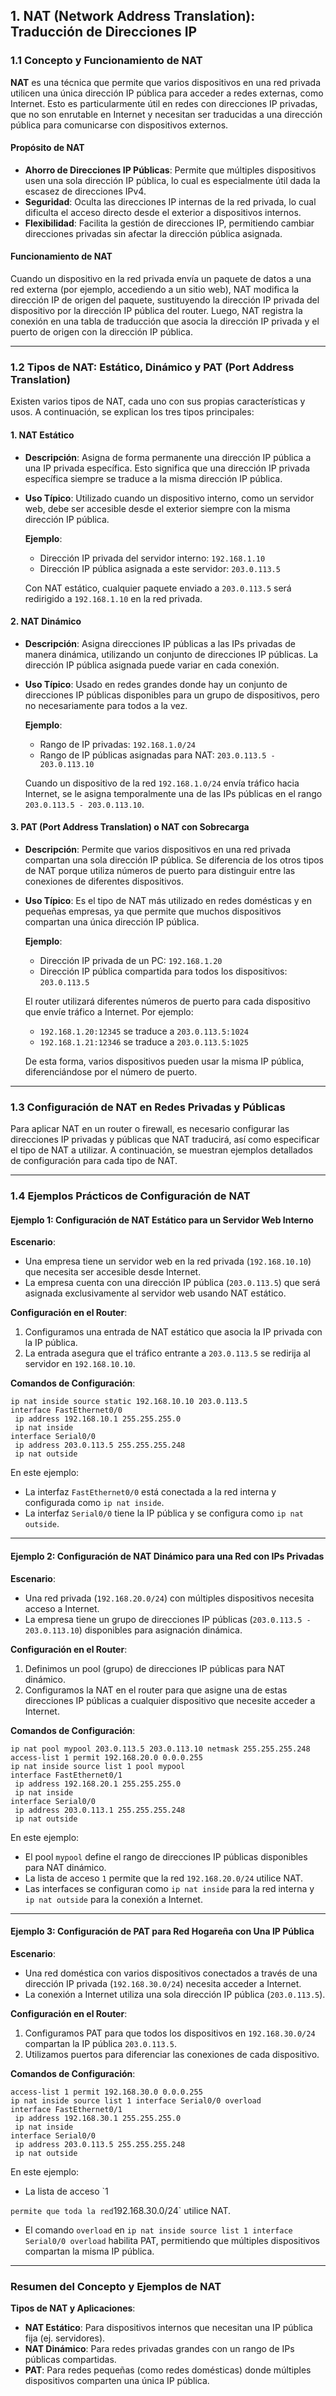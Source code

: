 ## 1. NAT (Network Address Translation): Traducción de Direcciones IP

### 1.1 Concepto y Funcionamiento de NAT

**NAT** es una técnica que permite que varios dispositivos en una red privada utilicen una única dirección IP pública para acceder a redes externas, como Internet. Esto es particularmente útil en redes con
 direcciones IP privadas, que no son enrutable en Internet y necesitan ser traducidas a una dirección pública para comunicarse con dispositivos externos.

#### Propósito de NAT
- **Ahorro de Direcciones IP Públicas**: Permite que múltiples dispositivos usen una sola dirección IP pública, lo cual es especialmente útil dada la escasez de direcciones IPv4.
- **Seguridad**: Oculta las direcciones IP internas de la red privada, lo cual dificulta el acceso directo desde el exterior a dispositivos internos.
- **Flexibilidad**: Facilita la gestión de direcciones IP, permitiendo cambiar direcciones privadas sin afectar la dirección pública asignada.

#### Funcionamiento de NAT
Cuando un dispositivo en la red privada envía un paquete de datos a una red externa (por ejemplo, accediendo a un sitio web), NAT modifica la dirección IP de origen del paquete, sustituyendo la dirección IP privada del dispositivo por la dirección IP pública del router. Luego, NAT registra la conexión en una tabla de traducción que asocia la dirección IP privada y el puerto de origen con la dirección IP pública.

---

### 1.2 Tipos de NAT: Estático, Dinámico y PAT (Port Address Translation)

Existen varios tipos de NAT, cada uno con sus propias características y usos. A continuación, se explican los tres tipos principales:

#### 1. NAT Estático
- **Descripción**: Asigna de forma permanente una dirección IP pública a una IP privada específica. Esto significa que una dirección IP privada específica siempre se traduce a la misma dirección IP pública.
- **Uso Típico**: Utilizado cuando un dispositivo interno, como un servidor web, debe ser accesible desde el exterior siempre con la misma dirección IP pública.
  
  **Ejemplo**:
  - Dirección IP privada del servidor interno: `192.168.1.10`
  - Dirección IP pública asignada a este servidor: `203.0.113.5`
  
  Con NAT estático, cualquier paquete enviado a `203.0.113.5` será redirigido a `192.168.1.10` en la red privada.

#### 2. NAT Dinámico
- **Descripción**: Asigna direcciones IP públicas a las IPs privadas de manera dinámica, utilizando un conjunto de direcciones IP públicas. La dirección IP pública asignada puede variar en cada conexión.
- **Uso Típico**: Usado en redes grandes donde hay un conjunto de direcciones IP públicas disponibles para un grupo de dispositivos, pero no necesariamente para todos a la vez.

  **Ejemplo**:
  - Rango de IP privadas: `192.168.1.0/24`
  - Rango de IP públicas asignadas para NAT: `203.0.113.5 - 203.0.113.10`
  
  Cuando un dispositivo de la red `192.168.1.0/24` envía tráfico hacia Internet, se le asigna temporalmente una de las IPs públicas en el rango `203.0.113.5 - 203.0.113.10`.

#### 3. PAT (Port Address Translation) o NAT con Sobrecarga
- **Descripción**: Permite que varios dispositivos en una red privada compartan una sola dirección IP pública. Se diferencia de los otros tipos de NAT porque utiliza números de puerto para distinguir entre las conexiones de diferentes dispositivos.
- **Uso Típico**: Es el tipo de NAT más utilizado en redes domésticas y en pequeñas empresas, ya que permite que muchos dispositivos compartan una única dirección IP pública.

  **Ejemplo**:
  - Dirección IP privada de un PC: `192.168.1.20`
  - Dirección IP pública compartida para todos los dispositivos: `203.0.113.5`
  
  El router utilizará diferentes números de puerto para cada dispositivo que envíe tráfico a Internet. Por ejemplo:
    - `192.168.1.20:12345` se traduce a `203.0.113.5:1024`
    - `192.168.1.21:12346` se traduce a `203.0.113.5:1025`
  
  De esta forma, varios dispositivos pueden usar la misma IP pública, diferenciándose por el número de puerto.

---

### 1.3 Configuración de NAT en Redes Privadas y Públicas

Para aplicar NAT en un router o firewall, es necesario configurar las direcciones IP privadas y públicas que NAT traducirá, así como especificar el tipo de NAT a utilizar. A continuación, se muestran ejemplos detallados de configuración para cada tipo de NAT.

---

### 1.4 Ejemplos Prácticos de Configuración de NAT

#### Ejemplo 1: Configuración de NAT Estático para un Servidor Web Interno

**Escenario**:
- Una empresa tiene un servidor web en la red privada (`192.168.10.10`) que necesita ser accesible desde Internet.
- La empresa cuenta con una dirección IP pública (`203.0.113.5`) que será asignada exclusivamente al servidor web usando NAT estático.

**Configuración en el Router**:
1. Configuramos una entrada de NAT estático que asocia la IP privada con la IP pública.
2. La entrada asegura que el tráfico entrante a `203.0.113.5` se redirija al servidor en `192.168.10.10`.

**Comandos de Configuración**:
```plaintext
ip nat inside source static 192.168.10.10 203.0.113.5
interface FastEthernet0/0
 ip address 192.168.10.1 255.255.255.0
 ip nat inside
interface Serial0/0
 ip address 203.0.113.5 255.255.255.248
 ip nat outside
```

En este ejemplo:
- La interfaz `FastEthernet0/0` está conectada a la red interna y configurada como `ip nat inside`.
- La interfaz `Serial0/0` tiene la IP pública y se configura como `ip nat outside`.

---

#### Ejemplo 2: Configuración de NAT Dinámico para una Red con IPs Privadas

**Escenario**:
- Una red privada (`192.168.20.0/24`) con múltiples dispositivos necesita acceso a Internet.
- La empresa tiene un grupo de direcciones IP públicas (`203.0.113.5 - 203.0.113.10`) disponibles para asignación dinámica.

**Configuración en el Router**:
1. Definimos un pool (grupo) de direcciones IP públicas para NAT dinámico.
2. Configuramos la NAT en el router para que asigne una de estas direcciones IP públicas a cualquier dispositivo que necesite acceder a Internet.

**Comandos de Configuración**:
```plaintext
ip nat pool mypool 203.0.113.5 203.0.113.10 netmask 255.255.255.248
access-list 1 permit 192.168.20.0 0.0.0.255
ip nat inside source list 1 pool mypool
interface FastEthernet0/1
 ip address 192.168.20.1 255.255.255.0
 ip nat inside
interface Serial0/0
 ip address 203.0.113.1 255.255.255.248
 ip nat outside
```

En este ejemplo:
- El pool `mypool` define el rango de direcciones IP públicas disponibles para NAT dinámico.
- La lista de acceso `1` permite que la red `192.168.20.0/24` utilice NAT.
- Las interfaces se configuran como `ip nat inside` para la red interna y `ip nat outside` para la conexión a Internet.

---

#### Ejemplo 3: Configuración de PAT para Red Hogareña con Una IP Pública

**Escenario**:
- Una red doméstica con varios dispositivos conectados a través de una dirección IP privada (`192.168.30.0/24`) necesita acceder a Internet.
- La conexión a Internet utiliza una sola dirección IP pública (`203.0.113.5`).

**Configuración en el Router**:
1. Configuramos PAT para que todos los dispositivos en `192.168.30.0/24` compartan la IP pública `203.0.113.5`.
2. Utilizamos puertos para diferenciar las conexiones de cada dispositivo.

**Comandos de Configuración**:
```plaintext
access-list 1 permit 192.168.30.0 0.0.0.255
ip nat inside source list 1 interface Serial0/0 overload
interface FastEthernet0/1
 ip address 192.168.30.1 255.255.255.0
 ip nat inside
interface Serial0/0
 ip address 203.0.113.5 255.255.255.248
 ip nat outside
```

En este ejemplo:
- La lista de acceso `1

` permite que toda la red `192.168.30.0/24` utilice NAT.
- El comando `overload` en `ip nat inside source list 1 interface Serial0/0 overload` habilita PAT, permitiendo que múltiples dispositivos compartan la misma IP pública.

---

### Resumen del Concepto y Ejemplos de NAT

**Tipos de NAT y Aplicaciones**:
- **NAT Estático**: Para dispositivos internos que necesitan una IP pública fija (ej. servidores).
- **NAT Dinámico**: Para redes privadas grandes con un rango de IPs públicas compartidas.
- **PAT**: Para redes pequeñas (como redes domésticas) donde múltiples dispositivos comparten una única IP pública.
